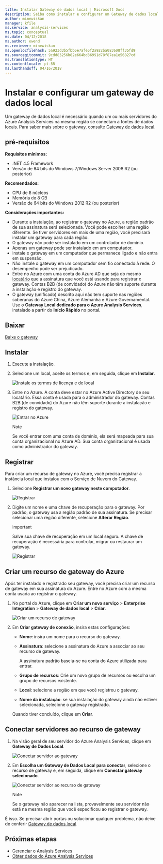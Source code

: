 ```yaml
---
title: Instalar Gateway de dados local | Microsoft Docs
description: Saiba como instalar e configurar um Gateway de dados local.
author: minewiskan
manager: kfile
ms.service: analysis-services
ms.topic: conceptual
ms.date: 04/12/2018
ms.author: owend
ms.reviewer: minewiskan
ms.openlocfilehash: 5a923d3b5fbb5e7afe5f2a922ba083608ff35fd9
ms.sourcegitcommit: 9cdd83256b82e664bd36991d78f87ea1e56827cd
ms.translationtype: HT
ms.contentlocale: pt-BR
ms.lasthandoff: 04/16/2018
---
```

# <a name="install-and-configure-an-on-premises-data-gateway"></a>Instalar e configurar um gateway de dados local
Um gateway de dados local é necessário quando um ou mais servidores do Azure Analysis Services na mesma região se conectam a fontes de dados locais. Para saber mais sobre o gateway, consulte [Gateway de dados local](analysis-services-gateway.md).

## <a name="prerequisites"></a>pré-requisitos
**Requisitos mínimos:**

* .NET 4.5 Framework
* Versão de 64 bits do Windows 7/Windows Server 2008 R2 (ou posterior)

**Recomendados:**

* CPU de 8 núcleos
* Memória de 8 GB
* Versão de 64 bits do Windows 2012 R2 (ou posterior)

**Considerações importantes:**

* Durante a instalação, ao registrar o gateway no Azure, a região padrão de sua assinatura será selecionada. Você pode escolher uma região diferente. Se tiver servidores em mais de uma região, você precisará instalar um gateway para cada região. 
* O gateway não pode ser instalado em um controlador de domínio.
* Apenas um gateway pode ser instalado em um computador.
* Instale o gateway em um computador que permanece ligado e não entra em suspensão.
* Não instale o gateway em um computador sem fio conectado à rede. O desempenho pode ser prejudicado.
* Entre no Azure com uma conta do Azure AD que seja do mesmo [locatário](https://msdn.microsoft.com/library/azure/jj573650.aspx#BKMK_WhatIsAnAzureADTenant) que a assinatura que você está usando para registrar o gateway. Contas B2B (de convidado) do Azure não têm suporte durante a instalação e registro do gateway.
* O gateway (unificado) descrito aqui não tem suporte nas regiões soberanas do Azure China, Azure Alemanha e Azure Governamental. Use o **Gateway Local dedicado para o Azure Analysis Services**, instalado a partir do **Início Rápido** no portal. 


## <a name="download"></a>Baixar
 [Baixe o gateway](https://aka.ms/azureasgateway)

## <a name="install"></a>Instalar

1. Execute a instalação.

2. Selecione um local, aceite os termos e, em seguida, clique em **Instalar**.

   ![Instale os termos de licença e de local](media/analysis-services-gateway-install/aas-gateway-installer-accept.png)

3. Entre no Azure. A conta deve estar no Azure Active Directory de seu locatário. Essa conta é usada para o administrador do gateway. Contas B2B (de convidado) do Azure não têm suporte durante a instalação e registro do gateway.

   ![Entrar no Azure](media/analysis-services-gateway-install/aas-gateway-installer-account.png)

   > [!NOTE]
   > Se você entrar com uma conta de domínio, ela será mapeada para sua conta organizacional no Azure AD. Sua conta organizacional é usada como administrador do gateway.

## <a name="register"></a>Registrar
Para criar um recurso de gateway no Azure, você precisa registrar a instância local que instalou com o Serviço de Nuvem do Gateway. 

1.  Selecione **Registrar um novo gateway neste computador**.

    ![Registrar ](media/analysis-services-gateway-install/aas-gateway-register-new.png)

2. Digite um nome e uma chave de recuperação para o gateway. Por padrão, o gateway usa a região padrão de sua assinatura. Se precisar selecionar uma região diferente, selecione **Alterar Região**.

    > [!IMPORTANT]
    > Salve sua chave de recuperação em um local seguro. A chave de recuperação é necessária para controlar, migrar ou restaurar um gateway. 

   ![Registrar ](media/analysis-services-gateway-install/aas-gateway-register-name.png)


## <a name="create-resource"></a>Criar um recurso de gateway do Azure
Após ter instalado e registrado seu gateway, você precisa criar um recurso de gateway em sua assinatura do Azure. Entre no Azure com a mesma conta usada ao registrar o gateway.

1. No portal do Azure, clique em **Criar um novo serviço** > **Enterprise Integration** > **Gateway de dados local** > **Criar**.

   ![Criar um recurso de gateway](media/analysis-services-gateway-install/aas-gateway-new-azure-resource.png)

2. Em **Criar gateway de conexão**, insira estas configurações:

    * **Nome**: insira um nome para o recurso do gateway. 

    * **Assinatura**: selecione a assinatura do Azure a associar ao seu recurso de gateway. 
   
      A assinatura padrão baseia-se na conta do Azure utilizada para entrar.

    * **Grupo de recursos**: Crie um novo grupo de recursos ou escolha um grupo de recursos existente.

    * **Local**: selecione a região em que você registrou o gateway.

    * **Nome da instalação**: se sua instalação do gateway ainda não estiver selecionada, selecione o gateway registrado. 

    Quando tiver concluído, clique em **Criar**.

## <a name="connect-servers"></a>Conectar servidores ao recurso de gateway

1. Na visão geral de seu servidor do Azure Analysis Services, clique em **Gateway de Dados Local**.

   ![Conectar servidor ao gateway](media/analysis-services-gateway-install/aas-gateway-connect-server.png)

2. Em **Escolha um Gateway de Dados Local para conectar**, selecione o recurso de gateway e, em seguida, clique em **Conectar gateway selecionado**.

   ![Conectar servidor ao recurso de gateway](media/analysis-services-gateway-install/aas-gateway-connect-resource.png)

    > [!NOTE]
    > Se o gateway não aparecer na lista, provavelmente seu servidor não está na mesma região que você especificou ao registrar o gateway. 

É isso. Se precisar abrir portas ou solucionar qualquer problema, não deixe de conferir [Gateway de dados local](analysis-services-gateway.md).

## <a name="next-steps"></a>Próximas etapas
* [Gerenciar o Analysis Services](analysis-services-manage.md)   
* [Obter dados do Azure Analysis Services](analysis-services-connect.md)
